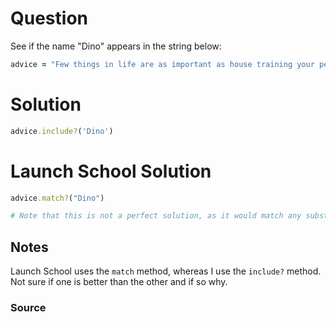 # Question
See if the name "Dino" appears in the string below:

```ruby
advice = "Few things in life are as important as house training your pet dinosaur."

```

# Solution
```rb
advice.include?('Dino')
```

# Launch School Solution
```rb
advice.match?("Dino")

# Note that this is not a perfect solution, as it would match any substring with Dino in it.
```




## Notes
Launch School uses the `match` method, whereas I use the `include?` method. Not sure if one is better than the other and if so why.

### Source